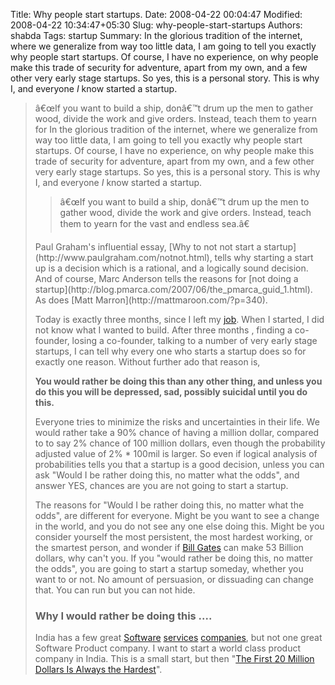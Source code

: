 Title: Why people start startups.
Date: 2008-04-22 00:04:47
Modified: 2008-04-22 10:34:47+05:30
Slug: why-people-start-startups
Authors: shabda
Tags: startup
Summary: In the glorious tradition of the internet, where we generalize from way too little data, I am going to tell you exactly why people start startups. Of course, I have no experience, on why people make this trade of security for adventure, apart from my own, and a few other very early stage startups. So yes, this is a personal story. This is why I, and everyone *I* know started a startup. <blockquote class="right">â€œIf you want to build a ship, donâ€™t drum up the men to gather wood, divide the work and give orders. Instead, teach them to yearn for
In the glorious tradition of the internet, where we generalize from way too little data, I am going to tell you exactly why people start startups. Of course, I have no experience, on why people make this trade of security for adventure, apart from my own, and a few other very early stage startups. So yes, this is a personal story. This is why I, and everyone *I* know started a startup.

<blockquote class="right">â€œIf you want to build a ship, donâ€™t drum up the men to gather wood, divide the work and give orders. Instead, teach them to yearn for the vast and endless sea.â€</blockquote>
Paul Graham's influential essay, [Why to not not start a startup](http://www.paulgraham.com/notnot.html), tells why starting a start up is a decision which is a rational, and a logically sound decision. And of course, Marc Anderson tells the reasons for [not doing a startup](http://blog.pmarca.com/2007/06/the_pmarca_guid_1.html). As does [Matt Marron](http://mattmaroon.com/?p=340).

Today is exactly three months, since I left my [job](http://www.oracle.com/applications/financials/prop_mgr.html). When I started, I did not know what I wanted to build. After three months , finding a co-founder, losing a co-founder, talking to a number of very early stage startups, I can tell why every one who starts a startup does so for exactly one reason. Without further ado that reason is,

**You would rather be doing this than any other thing, and unless you do this you will be depressed, sad, possibly suicidal until you do this.**

Everyone tries to minimize the risks and uncertainties in their life. We would rather take a 90% chance of having a million dollar, compared to to say 2% chance of 100 million dollars, even though the probability adjusted value of 2% * 100mil is larger. So even if logical analysis of probabilities tells you that a startup is a good decision, unless you can ask "Would I be rather doing this, no matter what the odds", and answer YES, chances are you are not going to start a startup.

The reasons for "Would I be rather doing this, no matter what the odds", are different for everyone. Might be you want to see a change in the world, and you do not see any one else doing this. Might be you consider yourself the most persistent, the most hardest working, or the smartest person, and wonder if [Bill Gates](http://www.forbes.com/lists/2006/54/biz_06rich400_William-Henry-Gates-III_BH69.html) can make 53 Billion dollars, why can't you. If you "would rather be doing this, no matter the odds", you are going to start a startup someday, whether you want to or not. No amount of persuasion, or dissuading can change that. You can run but you can not hide.

### Why I would rather be doing this ....

India has a few great [Software](http://www.tcs.com/investors/Pages/default.aspx) [services](http://www.infosys.com/about/what-we-do/default.asp) [companies](http://www.wipro.com/aboutus/whoweare.htm), but not one great Software Product company. I want to start a world class product company in India. This is a small start, but then "[The First 20 Million Dollars Is Always the Hardest](http://www.amazon.co.uk/First-Million-Dollars-Always-Hardest/dp/0099268280)".


